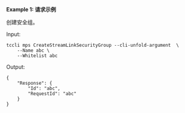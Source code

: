 **Example 1: 请求示例**

创建安全组。

Input: 

```
tccli mps CreateStreamLinkSecurityGroup --cli-unfold-argument  \
    --Name abc \
    --Whitelist abc
```

Output: 
```
{
    "Response": {
        "Id": "abc",
        "RequestId": "abc"
    }
}
```

